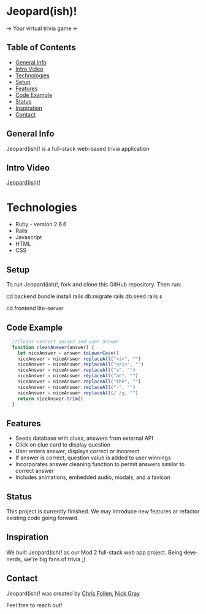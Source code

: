 # Jeopard(ish)!
-> Your virtual trivia game <-


## Table of Contents
- [General Info](#general-info)
- [Intro Video](#intro-video)
- [Technologies](#technologies)
- [Setup](#setup)
- [Features](#features)
- [Code Example](#code-example)
- [Status](#status)
- [Inspiration](#inspiration)
- [Contact](#contact)


## General Info
Jeopard(ish)! is a full-stack web-based trivia application


## Intro Video
[Jeopard(ish)!](https://www.youtube.com/watch?v=tD3j_g64p84)


# Technologies 
- Ruby - version 2.6.6
- Rails
- Javascript
- HTML
- CSS


## Setup 
To run Jeopard(ish)!, fork and clone this GitHub repository. Then run:

cd backend
bundle install
rails db:migrate
rails db:seed
rails s

cd frontend
lite-server


## Code Example

```js
  //cleans correct answer and user answer
  function cleanAnswer(answer) {
    let niceAnswer = answer.toLowerCase()
    niceAnswer = niceAnswer.replaceAll("<i>", "")
    niceAnswer = niceAnswer.replaceAll("</i>", "")
    niceAnswer = niceAnswer.replaceAll("a", "")
    niceAnswer = niceAnswer.replaceAll("an", "")
    niceAnswer = niceAnswer.replaceAll("the", "")
    niceAnswer = niceAnswer.replaceAll("-", "")
    niceAnswer = niceAnswer.replaceAll(/ /g, "")
    return niceAnswer.trim()
  }
```

## Features
- Seeds database with clues, answers from external API
- Click on clue card to display question
- User enters answer, displays correct or incorrect
- If answer is correct, question value is added to user winnings
- Incorporates answer cleaning function to permit answers similar to correct answer
- Includes animations, embedded audio, modals, and a favicon


## Status
This project is currently finished. We may introduce new features or refactor existing code going forward.


## Inspiration
We built Jeopard(ish)! as our Mod 2 full-stack web app project. Being d̶e̶v̶s̶ nerds, we're big fans of trivia ;)


## Contact
Jeopard(ish)! was created by [Chris Follen](https://www.linkedin.com/in/chrisfollen/), [Nick Gray](https://www.linkedin.com/in/nick-gray-06/)

Feel free to reach out!



